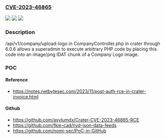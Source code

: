 ### [CVE-2023-46865](https://cve.mitre.org/cgi-bin/cvename.cgi?name=CVE-2023-46865)
![](https://img.shields.io/static/v1?label=Product&message=n%2Fa&color=blue)
![](https://img.shields.io/static/v1?label=Version&message=n%2Fa&color=blue)
![](https://img.shields.io/static/v1?label=Vulnerability&message=n%2Fa&color=brighgreen)

### Description

/api/v1/company/upload-logo in CompanyController.php in crater through 6.0.6 allows a superadmin to execute arbitrary PHP code by placing this code into an image/png IDAT chunk of a Company Logo image.

### POC

#### Reference
- https://notes.netbytesec.com/2023/11/post-auth-rce-in-crater-invoice.html

#### Github
- https://github.com/asylumdx/Crater-CVE-2023-46865-RCE
- https://github.com/fkie-cad/nvd-json-data-feeds
- https://github.com/nomi-sec/PoC-in-GitHub

